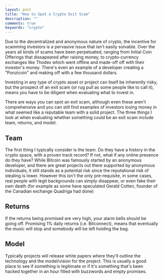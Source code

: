 ```yaml
---
layout: post
title: "How to Spot a Crypto Exit Scam"
description: ""
comments: true
keywords: "crypto"
---
```


Due to the decentralized and anonymous nature of crypto, the incentive for scamming investors is a pervasive issue that isn't easily solvable. Over the years all kinds of scams have been perpetuated, ranging from Initial Coin Offerings that dissapeared after raising money, to crypto-currency exchanges like Thodex which went offline and made-off off with their investor's money. There's even an example of a developer creating a "Ponzicoin" and making off with a few thousand dollars.

Investing in any type of crypto asset or project can itself be inherently risky, but the prospect of an exit scam (or rug pull as some people like to call it), means you have to be diligent when evaluating what to invest in.

There are ways you can spot an exit scam, although even these aren't comprehensive and you can still find examples of investors losing money in what seemed like a reputable team with a solid project. The three things I look at when evaluating whether something could be an exit scam include team, returns, and model.

## Team

The first thing I typically consider is the team. Do they have a history in the crypto space, with a proven track record? If not, what if any online presence do they have? While Bitcoin was famously started by an anonymous developer, and there are great projects out there supported by anonymous individuals, it still stands as a potential risk since the reputational risk of stealing is lower. However this isn't the only pre-requisite, in some cases, real people with legit backgrounds can simply disappear, or even fake their own death (for example as some have speculated Gerald Cotten, founder of the Canadian exchange Quadriga had done)

## Returns

If the returns being promised are very high, your alarm bells should be going off. Promising 1% daily returns (i.e. Bitconnect), means that eventually the music will stop and somebody will be left holding the bag.

## Model

Typically projects will release white papers where they'll outline the technology and the model/vision for the project. This is usually a good place to see if something is legitimate or if it's something that's been hacked together in an hour filled with buzzwords and empty promises.
